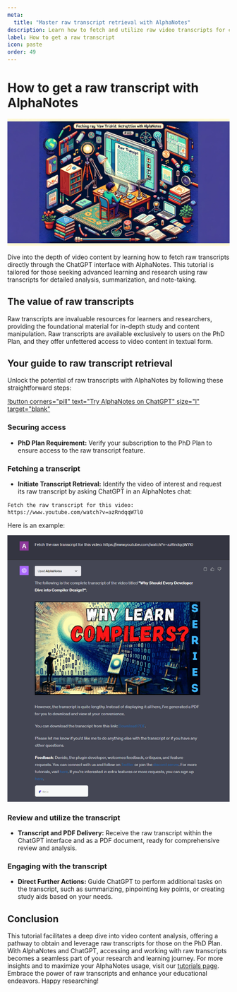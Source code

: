 ```yaml
---
meta:
  title: "Master raw transcript retrieval with AlphaNotes"
description: Learn how to fetch and utilize raw video transcripts for comprehensive analysis and study with AlphaNotes on ChatGPT. Ideal for advanced learners and researchers.
label: How to get a raw transcript
icon: paste
order: 49
---
```


# How to get a raw transcript with AlphaNotes

![](../../resources/transcript-retrieval-banner.png)

Dive into the depth of video content by learning how to fetch raw transcripts directly through the ChatGPT interface with AlphaNotes. This tutorial is tailored for those seeking advanced learning and research using raw transcripts for detailed analysis, summarization, and note-taking.

## The value of raw transcripts

Raw transcripts are invaluable resources for learners and researchers, providing the foundational material for in-depth study and content manipulation. Raw transcripts are available exclusively to users on the PhD Plan, and they offer unfettered access to video content in textual form.

## Your guide to raw transcript retrieval

Unlock the potential of raw transcripts with AlphaNotes by following these straightforward steps:

[!button corners="pill" text="Try AlphaNotes on ChatGPT" size="l" target="blank"](https://chat.openai.com/g/g-ZdfrSRAyo-alphanotes-gpt)

### Securing access

- **PhD Plan Requirement:** Verify your subscription to the PhD Plan to ensure access to the raw transcript feature.

### Fetching a transcript

- **Initiate Transcript Retrieval:** Identify the video of interest and request its raw transcript by asking ChatGPT in an AlphaNotes chat:

```
Fetch the raw transcript for this video: https://www.youtube.com/watch?v=azRndqqW7l0
```

Here is an example:

![](../../resources/raw-transcript.png)

### Review and utilize the transcript

- **Transcript and PDF Delivery:** Receive the raw transcript within the ChatGPT interface and as a PDF document, ready for comprehensive review and analysis.

### Engaging with the transcript

- **Direct Further Actions:** Guide ChatGPT to perform additional tasks on the transcript, such as summarizing, pinpointing key points, or creating study aids based on your needs.

## Conclusion

This tutorial facilitates a deep dive into video content analysis, offering a pathway to obtain and leverage raw transcripts for those on the PhD Plan. With AlphaNotes and ChatGPT, accessing and working with raw transcripts becomes a seamless part of your research and learning journey. For more insights and to maximize your AlphaNotes usage, visit our [tutorials page](../tutorials.md). Embrace the power of raw transcripts and enhance your educational endeavors. Happy researching!
